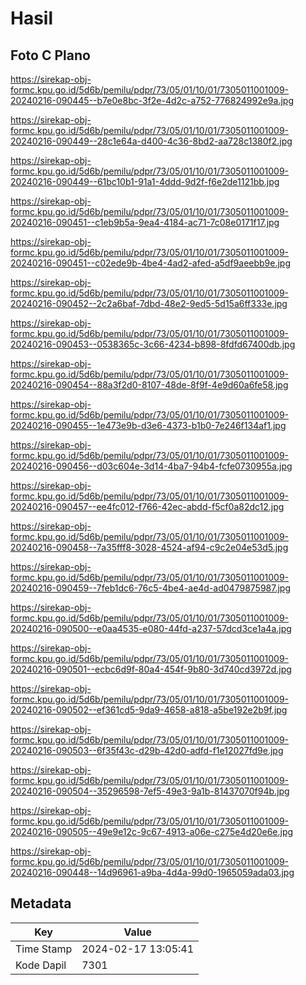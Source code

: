 # Hasil

## Foto C Plano

https://sirekap-obj-formc.kpu.go.id/5d6b/pemilu/pdpr/73/05/01/10/01/7305011001009-20240216-090445--b7e0e8bc-3f2e-4d2c-a752-776824992e9a.jpg

https://sirekap-obj-formc.kpu.go.id/5d6b/pemilu/pdpr/73/05/01/10/01/7305011001009-20240216-090449--28c1e64a-d400-4c36-8bd2-aa728c1380f2.jpg

https://sirekap-obj-formc.kpu.go.id/5d6b/pemilu/pdpr/73/05/01/10/01/7305011001009-20240216-090449--61bc10b1-91a1-4ddd-9d2f-f6e2de1121bb.jpg

https://sirekap-obj-formc.kpu.go.id/5d6b/pemilu/pdpr/73/05/01/10/01/7305011001009-20240216-090451--c1eb9b5a-9ea4-4184-ac71-7c08e0171f17.jpg

https://sirekap-obj-formc.kpu.go.id/5d6b/pemilu/pdpr/73/05/01/10/01/7305011001009-20240216-090451--c02ede9b-4be4-4ad2-afed-a5df9aeebb9e.jpg

https://sirekap-obj-formc.kpu.go.id/5d6b/pemilu/pdpr/73/05/01/10/01/7305011001009-20240216-090452--2c2a6baf-7dbd-48e2-9ed5-5d15a6ff333e.jpg

https://sirekap-obj-formc.kpu.go.id/5d6b/pemilu/pdpr/73/05/01/10/01/7305011001009-20240216-090453--0538365c-3c66-4234-b898-8fdfd67400db.jpg

https://sirekap-obj-formc.kpu.go.id/5d6b/pemilu/pdpr/73/05/01/10/01/7305011001009-20240216-090454--88a3f2d0-8107-48de-8f9f-4e9d60a6fe58.jpg

https://sirekap-obj-formc.kpu.go.id/5d6b/pemilu/pdpr/73/05/01/10/01/7305011001009-20240216-090455--1e473e9b-d3e6-4373-b1b0-7e246f134af1.jpg

https://sirekap-obj-formc.kpu.go.id/5d6b/pemilu/pdpr/73/05/01/10/01/7305011001009-20240216-090456--d03c604e-3d14-4ba7-94b4-fcfe0730955a.jpg

https://sirekap-obj-formc.kpu.go.id/5d6b/pemilu/pdpr/73/05/01/10/01/7305011001009-20240216-090457--ee4fc012-f766-42ec-abdd-f5cf0a82dc12.jpg

https://sirekap-obj-formc.kpu.go.id/5d6b/pemilu/pdpr/73/05/01/10/01/7305011001009-20240216-090458--7a35fff8-3028-4524-af94-c9c2e04e53d5.jpg

https://sirekap-obj-formc.kpu.go.id/5d6b/pemilu/pdpr/73/05/01/10/01/7305011001009-20240216-090459--7feb1dc6-76c5-4be4-ae4d-ad0479875987.jpg

https://sirekap-obj-formc.kpu.go.id/5d6b/pemilu/pdpr/73/05/01/10/01/7305011001009-20240216-090500--e0aa4535-e080-44fd-a237-57dcd3ce1a4a.jpg

https://sirekap-obj-formc.kpu.go.id/5d6b/pemilu/pdpr/73/05/01/10/01/7305011001009-20240216-090501--ecbc6d9f-80a4-454f-9b80-3d740cd3972d.jpg

https://sirekap-obj-formc.kpu.go.id/5d6b/pemilu/pdpr/73/05/01/10/01/7305011001009-20240216-090502--ef361cd5-9da9-4658-a818-a5be192e2b9f.jpg

https://sirekap-obj-formc.kpu.go.id/5d6b/pemilu/pdpr/73/05/01/10/01/7305011001009-20240216-090503--6f35f43c-d29b-42d0-adfd-f1e12027fd9e.jpg

https://sirekap-obj-formc.kpu.go.id/5d6b/pemilu/pdpr/73/05/01/10/01/7305011001009-20240216-090504--35296598-7ef5-49e3-9a1b-81437070f94b.jpg

https://sirekap-obj-formc.kpu.go.id/5d6b/pemilu/pdpr/73/05/01/10/01/7305011001009-20240216-090505--49e9e12c-9c67-4913-a06e-c275e4d20e6e.jpg

https://sirekap-obj-formc.kpu.go.id/5d6b/pemilu/pdpr/73/05/01/10/01/7305011001009-20240216-090448--14d96961-a9ba-4d4a-99d0-1965059ada03.jpg


## Metadata

| Key        | Value               |
| ---------- | ------------------- |
| Time Stamp | 2024-02-17 13:05:41 |
| Kode Dapil | 7301                |



